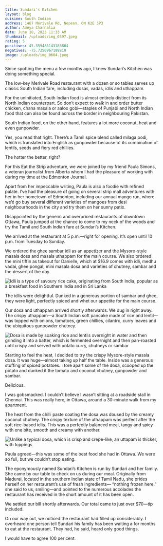 ```yaml
---
title: Sundari's Kitchen
layout: blog
cuisine: South Indian
address: 1487 Merivale Rd, Nepean, ON K2E 5P3
author: Ameya Charnalia
date: June 10, 2023 11:33 AM
thumbnail: /uploads/img_0597.jpeg
rating: 5
positives: 45.359483143186864
negatives: -75.7356967188819
image: /uploads/img_0604.jpeg
---
```

Since spotting the menu a few months ago, I knew Sundari’s Kitchen was doing something special.

The low-key Merivale Road restaurant with a dozen or so tables serves up classic South Indian fare, including dosas, vadas, idlis and uthappam. 

For the uninitiated, South Indian food is almost entirely distinct from its North Indian counterpart. So don’t expect to walk in and order butter chicken, chana masala or aaloo gobi—staples of Punjabi and North Indian food that can also be found across the border in neighbouring Pakistan.

South Indian food, on the other hand, features a lot more coconut, heat and even gunpowder.

Yes, you read that right. There’s a Tamil spice blend called milaga podi, which is translated into English as gunpowder because of its combination of lentils, seeds and fiery red chillies. 

The hotter the better, right?

For this Eat the Strip adventure, we were joined by my friend Paula Simons, a veteran journalist from Alberta whom I had the pleasure of working with during my time at the Edmonton Journal. 

Apart from her impeccable writing, Paula is also a foodie with refined palate. I’ve had the pleasure of going on several strip mall adventures with her in her hometown of Edmonton, including our annual mango run, where we’d go buy several different varieties of mangoes from desi neighbourhoods in the city and try them on her sunny patio.

Disappointed by the generic and overpriced restaurants of downtown Ottawa, Paula jumped at the chance to come to my neck of the woods and try the Tamil and South Indian fare at Sundari’s Kitchen.

We arrived at the restaurant at 5 p.m.—right for opening. It’s open until 10 p.m. from Tuesday to Sunday.

We ordered the ghee sambar idli as an appetizer and the Mysore-style masala dosa and masala uthappam for the main course. We also ordered the mini tiffin as takeout for Danielle, which at $16.9 comes with idli, medhu vadai, ghee pongal, mini masala dosa and varieties of chutney, sambar and the dessert of the day.

![Idli is a type of savoury rice cake, originating from South India, popular as a breakfast food in Southern India and in Sri Lanka ](/uploads/img_0595.jpeg "Idli")

The idlis were delightful. Dunked in a generous portion of sambar and ghee, they were light, perfectly spiced and whet our appetite for the main course.

Our dosa and uthappam arrived shortly afterwards. We dug in right away. The crispy uthappam—a South Indian soft pancake made of rice and lentil—was topped with onions, tomatoes, green chillies, cilantro, curry leaves and the ubiquitous gunpowder chutney.

![Dosa is made by soaking rice and lentils overnight in water and then grinding it into a batter, which is fermented overnight and then pan-roasted until crispy and served with potato curry, chutneys or sambar](/uploads/img_0597.jpeg "Mysore masala dosa")

Starting to feel the heat, I decided to try the crispy Mysore-style masala dosa. It was huge—almost taking up half the table. Inside was a generous stuffing of spiced potatoes. I tore apart some of the dosa, scooped up the potato and dunked it the tomato and coconut chutney, gunpowder and sambar. 

Delicious.

I was gobsmacked. I couldn’t believe I wasn’t sitting at a roadside stall in Chennai. This was really here, in Ottawa, around a 30-minute walk from my apartment.

The heat from the chilli paste coating the dosa was doused by the creamy coconut chutney. The crispy texture of the uthappam was perfect after the soft rice-based idlis. This was a perfectly balanced meal, tangy and spicy with one bite, smooth and creamy with another.

![Unlike a typical dosa, which is crisp and crepe-like, an uttapam is thicker, with toppings](/uploads/img_0600.jpeg "Utthappam")

 

Paula agreed—this was some of the best food she had in Ottawa. We were so full, but we couldn’t stop eating. 

The eponymously named Sundari’s Kitchen is run by Sundari and her family. She came by our table to check on us during our meal. Originally from Madurai, located in the southern Indian state of Tamil Nadu, she prides herself on her restaurant’s use of fresh ingredients— “nothing frozen here,” she said to us, smiling—and pointed to the numerous accolades the restaurant has received in the short amount of it has been open.

We settled our bill shortly afterwards. Our total came to just over $70—tip included. 

On our way out, we noticed the restaurant had filled up considerably. I overheard one person tell Sundari his family has been waiting a for months to eat at the restaurant. They had, he said, heard only good things.

I would have to agree 100 per cent.